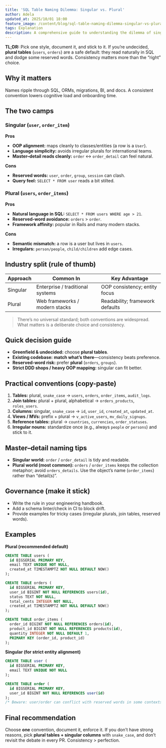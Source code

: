 ```yaml
---
title: 'SQL Table Naming Dilemma: Singular vs. Plural'
author: Adela
updated_at: 2025/10/01 18:00
feature_image: /content/blog/sql-table-naming-dilemma-singular-vs-plural/cover.webp
tags: Explanation
description: A comprehensive guide to understanding the dilemma of singular vs. plural table naming in SQL databases.
---
```


**TL;DR:** Pick one style, document it, and stick to it. If you’re undecided, **plural tables** (`users`, `orders`) are a safe default: they read naturally in SQL and dodge some reserved words. Consistency matters more than the “right” choice.
## Why it matters

Names ripple through SQL, ORMs, migrations, BI, and docs. A consistent convention lowers cognitive load and onboarding time.

## The two camps

### Singular (`user`, `order_item`)

**Pros**

* **OOP alignment:** maps cleanly to classes/entities (a row is a `User`).
* **Language simplicity:** avoids irregular plurals for international teams.
* **Master–detail reads cleanly:** `order` ↔ `order_detail` can feel natural.

**Cons**

* **Reserved words:** `user`, `order`, `group`, `session` can clash.
* **Query feel:** `SELECT * FROM user` reads a bit stilted.

### Plural (`users`, `order_items`)

**Pros**

* **Natural language in SQL:** `SELECT * FROM users WHERE age > 21`.
* **Reserved-word avoidance:** `orders` > `order`.
* **Framework affinity:** popular in Rails and many modern stacks.

**Cons**

* **Semantic mismatch:** a row is a user but lives in `users`.
* **Irregulars:** `person/people`, `child/children` add edge cases.

## Industry split (rule of thumb)

| Approach | Common In                        | Key Advantage                   |
| -------- | -------------------------------- | ------------------------------- |
| Singular | Enterprise / traditional systems | OOP consistency; entity focus   |
| Plural   | Web frameworks / modern stacks   | Readability; framework defaults |

> There’s no universal standard; both conventions are widespread. What matters is a deliberate choice and consistency.

## Quick decision guide

* **Greenfield & undecided:** choose **plural tables**.
* **Existing codebase:** **match what’s there**—consistency beats preference.
* **Reserved-word risk:** prefer **plural** (`orders`, `groups`).
* **Strict DDD shops / heavy OOP mapping:** singular can fit better.

## Practical conventions (copy-paste)

1. **Tables:** plural, `snake_case` → `users`, `orders`, `order_items`, `audit_logs`.
2. **Join tables:** plural + plural, alphabetical → `orders_products`, `roles_users`.
3. **Columns:** singular, `snake_case` → `id`, `user_id`, `created_at`, `updated_at`.
4. **Views / MVs:** prefix + plural → `v_active_users`, `mv_daily_signups`.
5. **Reference tables:** plural → `countries`, `currencies`, `order_statuses`.
6. **Irregular nouns:** standardize once (e.g., always `people` *or* `persons`) and stick to it.

## Master–detail naming tips

* **Singular world:** `order` / `order_detail` is tidy and readable.
* **Plural world (most common):** `orders` / `order_items` keeps the collection metaphor; avoid `orders_details`.
  Use the object’s name (`order_items`) rather than “detail(s)”.

## Governance (make it stick)

* Write the rule in your engineering handbook.
* Add a schema linter/check in CI to block drift.
* Provide examples for tricky cases (irregular plurals, join tables, reserved words).

## Examples

**Plural (recommended default)**

```sql
CREATE TABLE users (
  id BIGSERIAL PRIMARY KEY,
  email TEXT UNIQUE NOT NULL,
  created_at TIMESTAMPTZ NOT NULL DEFAULT NOW()
);

CREATE TABLE orders (
  id BIGSERIAL PRIMARY KEY,
  user_id BIGINT NOT NULL REFERENCES users(id),
  status TEXT NOT NULL,
  total_cents INTEGER NOT NULL,
  created_at TIMESTAMPTZ NOT NULL DEFAULT NOW()
);

CREATE TABLE order_items (
  order_id BIGINT NOT NULL REFERENCES orders(id),
  product_id BIGINT NOT NULL REFERENCES products(id),
  quantity INTEGER NOT NULL DEFAULT 1,
  PRIMARY KEY (order_id, product_id)
);
```

**Singular (for strict entity alignment)**

```sql
CREATE TABLE user (
  id BIGSERIAL PRIMARY KEY,
  email TEXT UNIQUE NOT NULL
);

CREATE TABLE order (
  id BIGSERIAL PRIMARY KEY,
  user_id BIGINT NOT NULL REFERENCES user(id)
);
/* Beware: user/order can conflict with reserved words in some contexts */
```

## Final recommendation

Choose **one** convention, document it, enforce it. If you don’t have strong reasons, pick **plural tables + singular columns** with `snake_case`, and don’t revisit the debate in every PR. Consistency > perfection.